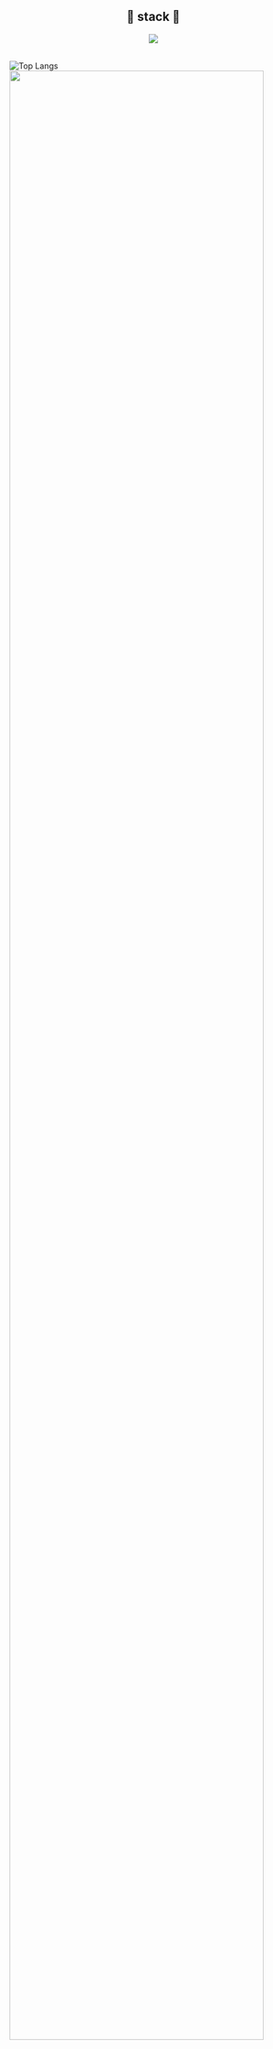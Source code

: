 

<div align=center>



<h2>📖 stack 📖</h2>
<img src="https://img.shields.io/badge/-swift-F05138?style=for-the-badge&logo=swift&logoColor=black">




</div>
<br>


![Top Langs](https://github-readme-stats.vercel.app/api/top-langs/?username=leejh08&layout=compact&theme=dracula)
<a href="https://github.com/ashutosh00710/github-readme-activity-graph">
    <img src="https://github-readme-activity-graph.vercel.app/graph?username=leejh08&theme=react-dark&bg_color=20232a&hide_border=true&line=58A6FF&color=58A6FF" width=94%/>
</a>
